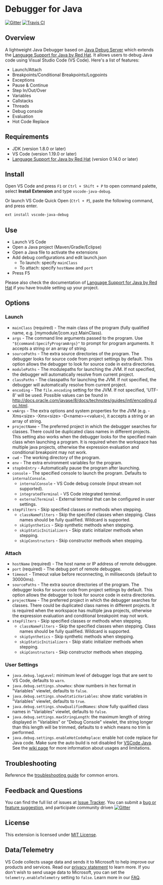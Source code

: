 # Debugger for Java

[![Gitter](https://badges.gitter.im/Microsoft/vscode-java-debug.svg)](https://gitter.im/Microsoft/vscode-java-debug)
[![Travis CI](https://travis-ci.org/Microsoft/vscode-java-debug.svg?branch=master)](https://travis-ci.org/Microsoft/vscode-java-debug)

## Overview
A lightweight Java Debugger based on [Java Debug Server](https://github.com/Microsoft/java-debug) which extends the [Language Support for Java by Red Hat](https://marketplace.visualstudio.com/items?itemName=redhat.java). It allows users to debug Java code using Visual Studio Code (VS Code). Here's a list of features:

- Launch/Attach
- Breakpoints/Conditional Breakpoints/Logpoints
- Exceptions
- Pause & Continue
- Step In/Out/Over
- Variables
- Callstacks
- Threads
- Debug console
- Evaluation
- Hot Code Replace

## Requirements
- JDK (version 1.8.0 or later)
- VS Code (version 1.19.0 or later)
- [Language Support for Java by Red Hat](https://marketplace.visualstudio.com/items?itemName=redhat.java) (version 0.14.0 or later)

## Install

Open VS Code and press `F1` or `Ctrl + Shift + P` to open command palette, select **Install Extension** and type `vscode-java-debug`.

Or launch VS Code Quick Open (`Ctrl + P`), paste the following command, and press enter.
```bash
ext install vscode-java-debug
```

## Use

- Launch VS Code
- Open a Java project (Maven/Gradle/Eclipse)
- Open a Java file to activate the extensions
- Add debug configurations and edit launch.json
    - To launch: specify `mainClass`
    - To attach: specify `hostName` and `port`
- Press F5

Please also check the documentation of [Language Support for Java by Red Hat](https://marketplace.visualstudio.com/items?itemName=redhat.java) if you have trouble setting up your project.

## Options

### Launch

- `mainClass` (required) - The main class of the program (fully qualified name, e.g. [mymodule/]com.xyz.MainClass).
- `args` - The command line arguments passed to the program. Use `"${command:SpecifyProgramArgs}"` to prompt for program arguments. It accepts a string or an array of string.
- `sourcePaths` - The extra source directories of the program. The debugger looks for source code from project settings by default. This option allows the debugger to look for source code in extra directories.
- `modulePaths` - The modulepaths for launching the JVM. If not specified, the debugger will automatically resolve from current project.
- `classPaths` - The classpaths for launching the JVM. If not specified, the debugger will automatically resolve from current project.
- `encoding` - The `file.encoding` setting for the JVM. If not specified, 'UTF-8' will be used. Possible values can be found in http://docs.oracle.com/javase/8/docs/technotes/guides/intl/encoding.doc.html.
- `vmArgs` - The extra options and system properties for the JVM (e.g. -Xms\<size\> -Xmx\<size\> -D\<name\>=\<value\>), it accepts a string or an array of string.
- `projectName` - The preferred project in which the debugger searches for classes. There could be duplicated class names in different projects. This setting also works when the debugger looks for the specified main class when launching a program. It is required when the workspace has multiple java projects, otherwise the expression evaluation and conditional breakpoint may not work.
- `cwd` - The working directory of the program.
- `env` - The extra environment variables for the program.
- `stopOnEntry` - Automatically pause the program after launching.
- `console` - The specified console to launch the program. Defaults to `internalConsole`.
  - `internalConsole` - VS Code debug console (input stream not supported).
  - `integratedTerminal` - VS Code integrated terminal.
  - `externalTerminal` - External terminal that can be configured in user settings.
- `stepFilters` - Skip specified classes or methods when stepping.
  - `classNameFilters` - Skip the specified classes when stepping. Class names should be fully qualified. Wildcard is supported.
  - `skipSynthetics` - Skip synthetic methods when stepping.
  - `skipStaticInitializers` - Skip static initializer methods when stepping.
  - `skipConstructors` - Skip constructor methods when stepping.

### Attach

- `hostName` (required) - The host name or IP address of remote debuggee.
- `port` (required) - The debug port of remote debuggee.
- `timeout` - Timeout value before reconnecting, in milliseconds (default to 30000ms).
- `sourcePaths` - The extra source directories of the program. The debugger looks for source code from project settings by default. This option allows the debugger to look for source code in extra directories.
- `projectName` - The preferred project in which the debugger searches for classes. There could be duplicated class names in different projects. It is required when the workspace has multiple java projects, otherwise the expression evaluation and conditional breakpoint may not work.
- `stepFilters` - Skip specified classes or methods when stepping.
  - `classNameFilters` - Skip the specified classes when stepping. Class names should be fully qualified. Wildcard is supported.
  - `skipSynthetics` - Skip synthetic methods when stepping.
  - `skipStaticInitializers` - Skip static initializer methods when stepping.
  - `skipConstructors` - Skip constructor methods when stepping.

### User Settings

- `java.debug.logLevel`: minimum level of debugger logs that are sent to VS Code, defaults to `warn`.
- `java.debug.settings.showHex`: show numbers in hex format in "Variables" viewlet, defaults to `false`.
- `java.debug.settings.showStaticVariables`: show static variables in "Variables" viewlet, defaults to `true`.
- `java.debug.settings.showQualifiedNames`: show fully qualified class names in "Variables" viewlet, defaults to `false`.
- `java.debug.settings.maxStringLength`: the maximum length of string displayed in "Variables" or "Debug Console" viewlet, the string longer than this length will be trimmed, defaults to `0` which means no trim is performed.
- `java.debug.settings.enableHotCodeReplace`: enable hot code replace for Java code. Make sure the auto build is not disabled for [VSCode Java](https://github.com/redhat-developer/vscode-java). See the [wiki page](https://github.com/Microsoft/vscode-java-debug/wiki/Hot-Code-Replace) for more information about usages and limitations.

## Troubleshooting
Reference the [troubleshooting guide](https://github.com/Microsoft/vscode-java-debug/blob/master/Troubleshooting.md) for common errors.

## Feedback and Questions
You can find the full list of issues at [Issue Tracker](https://github.com/Microsoft/vscode-java-debug/issues). You can submit a [bug or feature suggestion](https://github.com/Microsoft/vscode-java-debug/issues/new), and participate community driven [![Gitter](https://badges.gitter.im/Microsoft/vscode-java-debug.svg)](https://gitter.im/Microsoft/vscode-java-debug)

## License
This extension is licensed under [MIT License](https://github.com/Microsoft/vscode-java-debug/blob/master/LICENSE.txt).

## Data/Telemetry
VS Code collects usage data and sends it to Microsoft to help improve our products and services. Read our [privacy statement](https://go.microsoft.com/fwlink/?LinkID=528096&clcid=0x409) to learn more. If you don't wish to send usage data to Microsoft, you can set the `telemetry.enableTelemetry` setting to `false`. Learn more in our [FAQ](https://code.visualstudio.com/docs/supporting/faq#_how-to-disable-telemetry-reporting).
